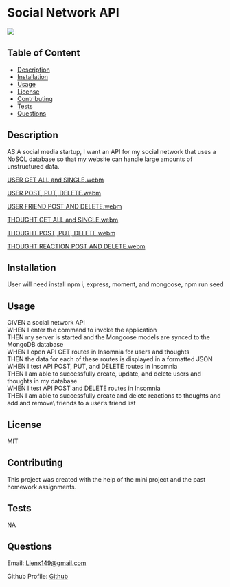 # Social Network API
[<img src="https://img.shields.io/badge/License-MIT-yellow.svg">](https://opensource.org/licenses/MIT)

## Table of Content 

- [Description](#description)
- [Installation](#installation)
- [Usage](#usage)
- [License](#license)
- [Contributing](#contributing)
- [Tests](#tests)
- [Questions](#questions)

## Description 
AS A social media startup, I want an API for my social network that uses a NoSQL database so that my website can handle large amounts of unstructured data.

[USER GET ALL and SINGLE.webm](https://github.com/liex149/Social-Network-API/assets/132797792/71f3548a-fbbe-45b1-a730-09d9d5c7cd57)

[USER POST,  PUT,  DELETE.webm](https://github.com/liex149/Social-Network-API/assets/132797792/32439ddb-9483-4120-92df-9a9d825e3fff)

[USER FRIEND POST AND DELETE.webm](https://github.com/liex149/Social-Network-API/assets/132797792/c23ee0ed-ef48-48e6-9e2e-62837b3172b2)

[THOUGHT GET ALL and SINGLE.webm](https://github.com/liex149/Social-Network-API/assets/132797792/665dc104-2a75-44ad-b2bb-e6bfe6eb05a6)

[THOUGHT POST, PUT, DELETE.webm](https://github.com/liex149/Social-Network-API/assets/132797792/b039a5cf-3a75-4c0c-b61a-83f6abb098cf)

[THOUGHT REACTION POST AND DELETE.webm](https://github.com/liex149/Social-Network-API/assets/132797792/64ce4a55-09a7-462f-8203-eae4538fb528)




## Installation 
User will need install npm i, express, moment, and mongoose, npm run seed

## Usage 
GIVEN a social network API\
WHEN I enter the command to invoke the application\
THEN my server is started and the Mongoose models are synced to the MongoDB database\
WHEN I open API GET routes in Insomnia for users and thoughts\
THEN the data for each of these routes is displayed in a formatted JSON\
WHEN I test API POST, PUT, and DELETE routes in Insomnia\
THEN I am able to successfully create, update, and delete users and thoughts in my database\
WHEN I test API POST and DELETE routes in Insomnia\
THEN I am able to successfully create and delete reactions to thoughts and add and remove\ friends to a user’s friend list

## License 
MIT

## Contributing 
This project was created with the help of the mini project and the past homework assignments. 

## Tests 
NA

## Questions 
Email: Lienx149@gmail.com 

Github Profile: [Github](https://github.com/Liex149)
